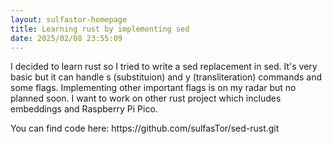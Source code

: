 ```yaml
---
layout: sulfastor-homepage
title: Learning rust by implementing sed
date: 2025/02/08 23:55:09
---
```

<p>
I decided to learn rust so I tried to write a sed replacement in sed. It's very basic but it can handle s (substituion) and y (transliteration) commands and some flags. Implementing other important flags is on my radar but no planned soon. I want to work on other rust project which includes embeddings and Raspberry Pi Pico.
</p>

<p>
You can find code here: https://github.com/sulfasTor/sed-rust.git
</p>